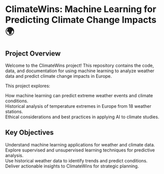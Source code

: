 # ClimateWins: Machine Learning for Predicting Climate Change Impacts 🌍
## Project Overview
Welcome to the ClimateWins project! This repository contains the code, data, and documentation for using machine learning to analyze weather data and predict climate change impacts in Europe. 

This project explores:

How machine learning can predict extreme weather events and climate conditions.  
Historical analysis of temperature extremes in Europe from 18 weather stations.  
Ethical considerations and best practices in applying AI to climate studies.  
## Key Objectives
Understand machine learning applications for weather and climate data.  
Explore supervised and unsupervised learning techniques for predictive analysis.  
Use historical weather data to identify trends and predict conditions.  
Deliver actionable insights to ClimateWins for strategic planning.  
 

